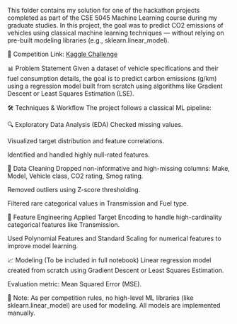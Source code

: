 This folder contains my solution for one of the hackathon projects completed as part of the CSE 5045 Machine Learning course during my graduate studies. In this project, the goal was to predict CO2 emissions of vehicles using classical machine learning techniques — without relying on pre-built modeling libraries (e.g., sklearn.linear_model).

📌 Competition Link: [Kaggle Challenge](https://www.kaggle.com/competitions/ml-course-project-1)

📊 Problem Statement
Given a dataset of vehicle specifications and their fuel consumption details, the goal is to predict carbon emissions (g/km) using a regression model built from scratch using algorithms like Gradient Descent or Least Squares Estimation (LSE).

🛠️ Techniques & Workflow
The project follows a classical ML pipeline:

🔍 Exploratory Data Analysis (EDA)
Checked missing values.

Visualized target distribution and feature correlations.

Identified and handled highly null-rated features.

🧹 Data Cleaning
Dropped non-informative and high-missing columns: Make, Model, Vehicle class, CO2 rating, Smog rating.

Removed outliers using Z-score thresholding.

Filtered rare categorical values in Transmission and Fuel type.

🔢 Feature Engineering
Applied Target Encoding to handle high-cardinality categorical features like Transmission.

Used Polynomial Features and Standard Scaling for numerical features to improve model learning.

📈 Modeling (To be included in full notebook)
Linear regression model created from scratch using Gradient Descent or Least Squares Estimation.

Evaluation metric: Mean Squared Error (MSE).

🚫 Note: As per competition rules, no high-level ML libraries (like sklearn.linear_model) are used for modeling. All models are implemented manually.
